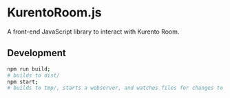 # KurentoRoom.js

A front-end JavaScript library to interact with Kurento Room.

## Development
```bash
npm run build;
# builds to dist/
npm start;
# builds to tmp/, starts a webserver, and watches files for changes to rebuild
```
